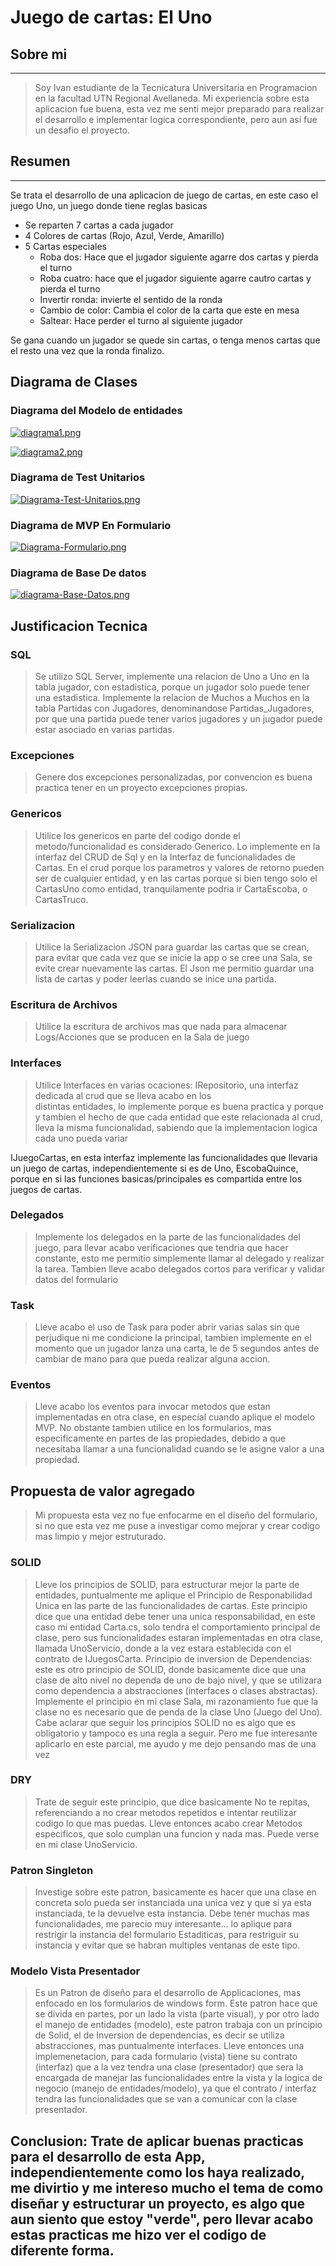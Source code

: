 # Juego de cartas: El Uno

## Sobre mi
------------
> Soy Ivan estudiante de la Tecnicatura Universitaria en Programacion en la facultad UTN Regional Avellaneda. 
Mi experiencia sobre esta aplicacion fue buena, esta vez me senti mejor preparado para realizar 
el desarrollo e implementar logica correspondiente, pero aun asi fue un desafio el proyecto.

## Resumen
------------
Se trata el desarrollo de una aplicacion de juego de cartas, en este caso
el juego Uno, un juego donde tiene reglas basicas
* Se reparten 7 cartas a cada jugador
* 4 Colores de cartas (Rojo, Azul, Verde, Amarillo)
* 5 Cartas especiales
  - Roba dos: Hace que el jugador siguiente agarre dos cartas y pierda el turno
  - Roba cuatro: hace que el jugador siguiente agarre cautro cartas y pierda el turno
  - Invertir ronda: invierte el sentido de la ronda
  - Cambio de color: Cambia el color de la carta que este en mesa
  - Saltear: Hace perder el turno al siguiente jugador
  
Se gana cuando un jugador se quede sin cartas, o tenga menos cartas que el resto
una vez que la ronda finalizo.

## Diagrama de Clases

### Diagrama del Modelo de entidades
[![diagrama1.png](https://i.postimg.cc/YCJt4gXp/diagrama1.png)](https://postimg.cc/gxqCQwF5)

[![diagrama2.png](https://i.postimg.cc/WzWvsJFc/diagrama2.png)](https://postimg.cc/K3MVNjD0)

### Diagrama de Test Unitarios
[![Diagrama-Test-Unitarios.png](https://i.postimg.cc/qRGrZFpR/Diagrama-Test-Unitarios.png)](https://postimg.cc/BLtRjML9)

### Diagrama de MVP En Formulario
[![Diagrama-Formulario.png](https://i.postimg.cc/QN0sQv6Y/Diagrama-Formulario.png)](https://postimg.cc/F1d2mCX0)

### Diagrama de Base De datos 
[![diagrama-Base-Datos.png](https://i.postimg.cc/XJW3LWSm/diagrama-Base-Datos.png)](https://postimg.cc/gwgfcf0H)


## Justificacion Tecnica

### SQL
> Se utilizo SQL Server, implemente una relacion de Uno a Uno en la tabla jugador, con estadistica, porque un jugador solo puede tener una estadistica.
Implemente la relacion de Muchos a Muchos en la tabla Partidas con Jugadores, denominandose Partidas_Jugadores, por que una partida puede tener varios jugadores y un jugador puede estar asociado en varias partidas.

### Excepciones
> Genere dos excepciones personalizadas, por convencion es buena practica tener en un proyecto excepciones propias.

### Genericos
> Utilice los genericos en parte del codigo donde el metodo/funcionalidad es considerado Generico. Lo implemente en la interfaz del CRUD de Sql y en la Interfaz de funcionalidades de Cartas. En el crud porque los parametros y valores de retorno pueden ser de cualquier entidad, y en las cartas porque si bien tengo solo el CartasUno como entidad, tranquilamente podria ir CartaEscoba, o CartasTruco.

### Serializacion
> Utilice la Serializacion JSON para guardar las cartas que se crean, para evitar que cada vez que se inicie la app o se cree una Sala, se evite crear nuevamente las cartas. El Json me permitio guardar una lista de cartas y poder leerlas cuando se inice una partida.

### Escritura de Archivos
> Utilice la escritura de archivos mas que nada para almacenar Logs/Acciones que se producen en la Sala de juego

### Interfaces
> Utilice Interfaces en varias ocaciones:
  IRepositorio, una interfaz dedicada al crud que se lleva acabo en los     
     distintas entidades, lo implemente porque es buena practica y porque y        tambien el hecho de que cada entidad que este relacionada al crud, lleva 
     la misma funcionalidad, sabiendo que la implementacion logica cada uno 
     pueda variar 

  IJuegoCartas, en esta interfaz implemente las funcionalidades que llevaria     un juego de cartas, independientemente si es de Uno, EscobaQuince, porque en 
  si las funciones basicas/principales es compartida entre los juegos de 
  cartas.

### Delegados
> Implemente los delegados en la parte de las funcionalidades del juego, para llevar acabo verificaciones que tendria que hacer constante, esto me permitio simplemente llamar al delegado y realizar la tarea. Tambien lleve acabo delegados cortos para verificar y validar datos del formulario 

### Task 
> Lleve acabo el uso de Task para poder abrir varias salas sin que perjudique ni me condicione la principal, tambien implemente en el momento que un jugador lanza una carta, le de 5 segundos antes de cambiar de mano para que pueda realizar alguna accion.

### Eventos
> Lleve acabo los eventos para invocar metodos que estan implementadas en otra clase, en especial cuando aplique el modelo MVP. No obstante tambien utilice en los formularios, mas especificamente en partes de las propiedades, debido a que necesitaba llamar a una funcionalidad cuando se le asigne valor a una propiedad.

## Propuesta de valor agregado
> Mi propuesta esta vez no fue enfocarme en el diseño del formulario, si no que esta vez me puse a investigar como mejorar y crear codigo mas limpio y mejor estruturado. 
### SOLID
> Lleve los principios de SOLID, para estructurar mejor la parte de entidades, puntualmente me aplique el Principio de Responabilidad Unica
en las parte de las funcionalidades de cartas. Este principio dice que una entidad debe tener una unica responsabilidad, en este caso
mi entidad Carta.cs, solo tendra el comportamiento principal de clase, pero sus funcionalidades estaran implementadas en otra clase, llamada UnoServicio, donde a la vez estara establecida con el contrato de IJuegosCarta. 
> Principio de inversion de Dependencias: este es otro principio de SOLID, donde basicamente dice que una clase de alto nivel no dependa de uno de bajo nivel, y que se utilizara como dependencia a abstracciones (interfaces o clases abstractas). Implemente el principio en mi clase Sala, mi razonamiento fue que la clase no es necesario que de penda de la clase Uno (Juego del Uno).
> Cabe aclarar que seguir los principios SOLID no es algo que es obligatorio y tampoco es una regla a seguir. Pero me fue interesante aplicarlo en este parcial, me ayudo y me dejo pensando mas de una vez

### DRY
> Trate de seguir este principio, que dice basicamente No te repitas, referenciando a no crear metodos repetidos e intentar reutilizar codigo lo que mas puedas. Lleve entonces acabo crear Metodos especificos, que solo cumplan una funcion y nada mas. Puede verse en mi clase UnoServicio.

### Patron Singleton
> Investige sobre este patron, basicamente es hacer que una clase en concreta solo pueda ser instanciada una unica vez y que si ya esta instanciada, te la devuelve esta instancia. Debe tener muchas mas funcionalidades, me parecio muy interesante... lo aplique para restrigir la instancia del formulario Estaditicas, para restriguir su instancia y evitar que se habran multiples ventanas de este tipo.

### Modelo Vista Presentador
> Es un Patron de diseño para el desarrollo de Applicaciones, mas enfocado en los formularios de windows form. Este patron hace que se divida en partes, por un lado la vista (parte visual), y por otro lado el manejo de entidades (modelo), este patron trabaja con un principio de Solid, el de Inversion de dependencias, es decir se utiliza abstracciones, mas puntualmente interfaces.
Lleve entonces una implemenetacion, para cada formulario (vista) tiene su contrato (interfaz) que a la vez tendra una clase (presentador) que sera la encargada de manejar las funcionalidades entre la vista y la logica de negocio (manejo de entidades/modelo), ya que el contrato / interfaz tendra las funcionalidades que se van a comunicar con la clase presentador.

## Conclusion: Trate de aplicar buenas practicas para el desarrollo de esta App, independientemente como los haya realizado, me divirtio y me intereso mucho el tema de como diseñar y estructurar un proyecto, es algo que aun siento que estoy "verde", pero llevar acabo estas practicas me hizo ver el codigo de diferente forma.
